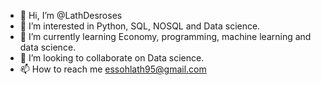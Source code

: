 - 👋 Hi, I’m @LathDesroses
- 👀 I’m interested in Python, SQL, NOSQL and Data science.
- 🌱 I’m currently learning Economy, programming, machine learning and data science.
- 💞️ I’m looking to collaborate on Data science.
- 📫 How to reach me essohlath95@gmail.com
